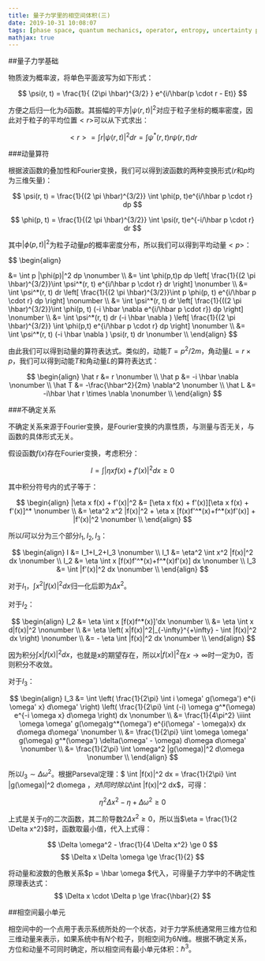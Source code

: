 ```yaml
---
title: 量子力学里的相空间体积(三)
date: 2019-10-31 10:08:07
tags: [phase space, quantum mechanics, operator, entropy, uncertainty principle]
mathjax: true
---
```


##量子力学基础

物质波为概率波，将单色平面波写为如下形式：

$$ \psi(r, t) = \frac{1}{ (2\pi \hbar)^{3/2} } e^{i/\hbar(p \cdot r - Et)} $$

方便之后归一化为$\delta$函数。其振幅的平方$|\psi(r,t)|^2$对应于粒子坐标的概率密度，因此对于粒子的平均位置$<r>$可以从下式求出：

$$ <r> = \int r |\psi(r, t)|^2 dr = \int \psi^*(r, t) r \psi(r, t) dr $$

###动量算符

根据波函数的叠加性和Fourier变换，我们可以得到波函数的两种变换形式($r$和$p$均为三维矢量)：

$$ \psi(r, t) = \frac{1}{(2 \pi \hbar)^{3/2}} \int \phi(p, t)e^{i/\hbar p \cdot r} dp $$

$$ \phi(p, t) = \frac{1}{(2 \pi \hbar)^{3/2}} \int \psi(r, t)e^{-i/\hbar p \cdot r} dr $$

其中$|\phi(p, t)|^2$为粒子动量$p$的概率密度分布，所以我们可以得到平均动量$<p>$：

$$
\begin{align}
<p> &= \int p |\phi(p)|^2 dp \nonumber \\
    &= \int \phi(p,t)p dp \left[ \frac{1}{(2 \pi \hbar)^{3/2}}\int \psi^*(r, t) e^{i/\hbar p \cdot r} dr \right] \nonumber \\
    &= \int \psi^*(r, t) dr \left[ \frac{1}{(2 \pi \hbar)^{3/2}}\int p \phi(p, t) e^{i/\hbar p \cdot r} dp \right] \nonumber \\
    &= \int \psi^*(r, t) dr \left[ \frac{1}{((2 \pi \hbar)^{3/2}}\int \phi(p, t) (-i \hbar \nabla e^{i/\hbar p \cdot r}) dp \right] \nonumber \\
    &= \int \psi^*(r, t) dr (-i \hbar \nabla ) \left[ \frac{1}{(2 \pi \hbar)^{3/2}} \int \phi(p,t) e^{i/\hbar p \cdot r} dp \right] \nonumber \\
    &= \int \psi^*(r, t) (-i \hbar \nabla ) \psi(r, t) dr \nonumber \\
\end{align}
$$

由此我们可以得到动量的算符表达式。类似的，动能$T = p^2/2m$，角动量$L = r \times p$，我们可以得到动能$T$和角动量$L$的算符表达式：

$$
\begin{align}
\hat r &= r \nonumber \\
\hat p &= -i \hbar \nabla \nonumber \\
\hat T &= -\frac{\hbar^2}{2m} \nabla^2 \nonumber \\
\hat L &= -i\hbar \hat r \times \nabla \nonumber \\
\end{align}
$$

###不确定关系

不确定关系来源于Fourier变换，是Fourier变换的内禀性质，与测量与否无关，与函数的具体形式无关。

假设函数$f(x)$存在Fourier变换，考虑积分：

$$ I = \int |\eta x f(x) + f'(x)|^2 dx \ge 0 $$

其中积分符号内的式子等于：

$$
\begin{align}
|\eta x f(x) + f'(x)|^2 &= [\eta x f(x) + f'(x)][\eta x f(x) + f'(x)]^* \nonumber \\
&= \eta^2 x^2 |f(x)|^2 + \eta x [f(x)f'^*(x)+f^*(x)f'(x)] + |f'(x)|^2 \nonumber \\
\end{align}
$$

所以$I$可以分为三个部分$I_1, I_2, I_3$：

$$
\begin{align}
I &= I_1+I_2+I_3 \nonumber \\
I_1 &= \eta^2 \int x^2 |f(x)|^2 dx \nonumber \\
I_2 &= \eta \int x [f(x)f'^*(x)+f^*(x)f'(x)] dx \nonumber \\
I_3 &= \int |f'(x)|^2 dx \nonumber \\
\end{align}
$$

对于$I_1$，$\int x^2 |f(x)|^2 dx$归一化后即为$\Delta x^2$。

对于$I_2$：

$$
\begin{align}
I_2 &= \eta \int x [f(x)f^*(x)]'dx \nonumber \\
&= \eta \int x d|f(x)|^2 \nonumber \\
&= \eta \left( x|f(x)|^2|_{-\infty}^{+\infty} - \int |f(x)|^2 dx \right) \nonumber \\
&= - \eta \int |f(x)|^2 dx \nonumber \\
\end{align}
$$

因为积分$\int x |f(x)|^2 dx$，也就是x的期望存在，所以$x|f(x)|^2$在$x \to \infty$时一定为0，否则积分不收敛。

对于$I_3$：

$$
\begin{align}
I_3 &= \int \left( \frac{1}{2\pi} \int i \omega' g(\omega') e^{i \omega' x} d\omega' \right) \left( \frac{1}{2\pi} \int (-i) \omega g^*(\omega) e^{-i \omega x} d\omega \right) dx \nonumber \\
&= \frac{1}{4\pi^2} \iiint \omega \omega' g(\omega)g^*(\omega') e^{i(\omega' - \omega)x} dx d\omega d\omega' \nonumber \\
&= \frac{1}{2\pi} \iint \omega \omega' g(\omega) g^*(\omega') \delta(\omega' - \omega) d\omega d\omega' \nonumber \\
&= \frac{1}{2\pi} \int \omega^2 |g(\omega)|^2 d\omega \nonumber \\
\end{align}
$$

所以$I_3 \sim \Delta \omega^2$。根据Parseval定理：$ \int |f(x)|^2 dx = \frac{1}{2\pi} \int |g(\omega)|^2 d\omega $，对$I$同时除以$\int |f(x)|^2 dx$，可得：

$$ \eta^2 \Delta x^2 - \eta + \Delta \omega^2 \ge 0 $$

上式是关于$\eta$的二次函数，其二阶导数$2 \Delta x^2 \ge 0$，所以当$\eta = \frac{1}{2 \Delta x^2}$时，函数取最小值，代入上式得：

$$ \Delta \omega^2 - \frac{1}{4 \Delta x^2} \ge 0 $$
$$ \Delta x \Delta \omega \ge \frac{1}{2} $$

将动量和波数的色散关系$p = \hbar \omega $代入，可得量子力学中的不确定性原理表达式：
$$ \Delta x \cdot \Delta p \ge \frac{\hbar}{2} $$

##相空间最小单元

相空间中的一个点用于表示系统所处的一个状态，对于力学系统通常用三维方位和三维动量来表示，如果系统中有$N$个粒子，则相空间为$6N$维。根据不确定关系，方位和动量不可同时确定，所以相空间有最小单元体积：$\hbar^3$。
